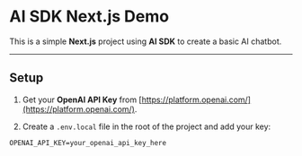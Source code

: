 # AI SDK Next.js Demo

This is a simple **Next.js** project using **AI SDK** to create a basic AI chatbot.

---

## Setup

1. Get your **OpenAI API Key** from [https://platform.openai.com/](https://platform.openai.com/).

2. Create a `.env.local` file in the root of the project and add your key:

```env
OPENAI_API_KEY=your_openai_api_key_here

